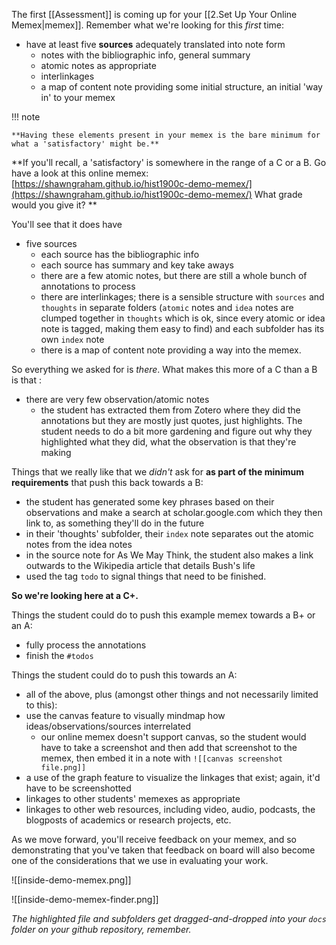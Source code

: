 The first [[Assessment]] is coming up for your [[2.Set Up Your Online Memex|memex]]. Remember what we're looking for this *first* time:

- have at least five **sources** adequately translated into note form
	- notes with the bibliographic info, general summary
	- atomic notes as appropriate
	- interlinkages
	- a map of content note providing some initial structure, an initial 'way in' to your memex

!!! note

    **Having these elements present in your memex is the bare minimum for what a 'satisfactory' might be.**



**If you'll recall, a 'satisfactory' is somewhere in the range of a C or a B. Go have a look at this online memex: [https://shawngraham.github.io/hist1900c-demo-memex/](https://shawngraham.github.io/hist1900c-demo-memex/) What grade would you give it? **

You'll see that it does have

- five sources
	- each source has the bibliographic info
	- each source has summary and key take aways
	- there are a few atomic notes, but there are still a whole bunch of annotations to process
	- there are interlinkages; there is a sensible structure with `sources` and `thoughts` in separate folders (`atomic` notes and `idea` notes are clumped together in `thoughts` which is ok, since every atomic or idea note is tagged, making them easy to find) and each subfolder has its own `index` note
	- there is a map of content note providing a way into the memex.

So everything we asked for is *there*. What makes this more of a C than a B is that :

- there are very few observation/atomic notes 
	- the student has extracted them from Zotero where they did the annotations but they are mostly just quotes, just highlights. The student needs to do a bit more gardening and figure out why they highlighted what they did, what the observation is that they're making

Things that we really like that we *didn't* ask for **as part of the minimum requirements** that push this back towards a B:

- the student has generated some key phrases based on their observations and make a search at scholar.google.com which they then link to, as something they'll do in the future
- in their 'thoughts' subfolder, their `index` note separates out the atomic notes from the idea notes
- in the source note for As We May Think, the student also makes a link outwards to the Wikipedia article that details Bush's life
- used the tag `todo` to signal things that need to be finished.

**So we're looking here at a C+.**

Things the student could do to push this example memex towards a B+ or an A:

+ fully process the annotations
+ finish the `#todos`

Things the student could do to push this towards an A:

+ all of the above, plus (amongst other things and not necessarily limited to this):
+ use the canvas feature to visually mindmap how ideas/observations/sources interrelated
	+ our online memex doesn't support canvas, so the student would have to take a screenshot and then add that screenshot to the memex, then embed it in a note with `![[canvas screenshot file.png]]`
+ a use of the graph feature to visualize the linkages that exist; again, it'd have to be screenshotted
+ linkages to other students' memexes as appropriate
+ linkages to other web resources, including video, audio, podcasts, the blogposts of academics or research projects, etc.

As we move forward, you'll receive feedback on your memex, and so demonstrating that you've taken that feedback on board will also become one of the considerations that we use in evaluating your work.

![[inside-demo-memex.png]]

![[inside-demo-memex-finder.png]]

_The highlighted file and subfolders get dragged-and-dropped into your `docs` folder on your github repository, remember._